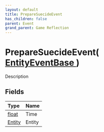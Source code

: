 ```yaml
---
layout: default
title: PrepareSuecideEvent
has_children: false
parent: Event
grand_parent: Game Reflection
---
```

# PrepareSuecideEvent( [ EntityEventBase ](/riftbreaker-wiki/docs/game-reflection/events/entity_event_base/) )
Description 

## Fields

| Type | Name |
|:----------|:--------------|
| [float](/riftbreaker-wiki/docs/game-reflection/components/float/) | Time |
| [Entity](/riftbreaker-wiki/docs/game-reflection/classes/entity/) | Entity |


